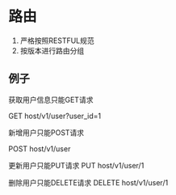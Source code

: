 # 路由

1. 严格按照RESTFUL规范
2. 按版本进行路由分组


## 例子
获取用户信息只能GET请求

GET
host/v1/user?user_id=1

新增用户只能POST请求

POST
host/v1/user

更新用户只能PUT请求
PUT
host/v1/user/1

删除用户只能DELETE请求
DELETE
host/v1/user/1

